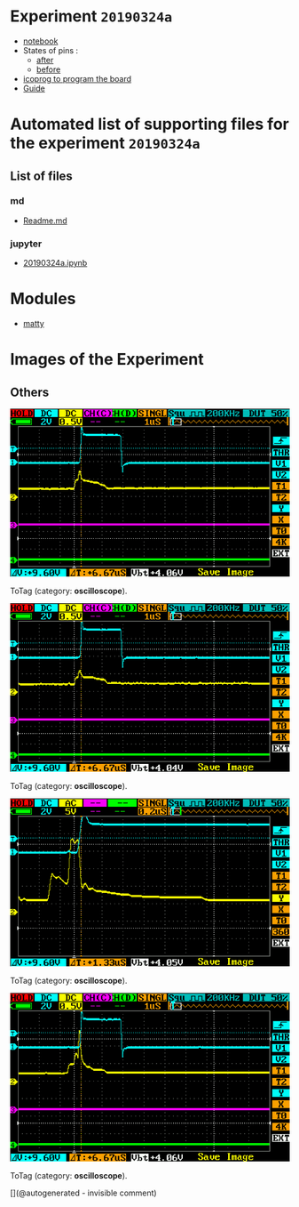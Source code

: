 # Experiment `20190324a`



* [notebook](/matty/20190324a/20190324a.ipynb)
* States of pins : 
  * [after](/matty/20190324a/after.txt)
  * [before](/matty/20190324a/before.txt)
* [icoprog to program the board](/matty/20190324a/icoprog.cc)
* [Guide](/matty/20190324a/20190319.xlsx)



# Automated list of supporting files for the __experiment `20190324a`__

## List of files

### md

* [Readme.md](/matty/20190324a/Readme.md)


### jupyter

* [20190324a.ipynb](/matty/20190324a/20190324a.ipynb)





# Modules

* [matty](/matty/)




# Images of the Experiment

## Others

![](/matty/20190324a/images/IMAG003.png)

ToTag (category: __oscilloscope__).

![](/matty/20190324a/images/IMAG002.png)

ToTag (category: __oscilloscope__).

![](/matty/20190324a/images/IMAG004.png)

ToTag (category: __oscilloscope__).

![](/matty/20190324a/images/IMAG001.png)

ToTag (category: __oscilloscope__).










[](@autogenerated - invisible comment)